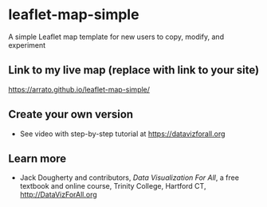 # leaflet-map-simple
A simple Leaflet map template for new users to copy, modify, and experiment

## Link to my live map (replace with link to your site)

https://arrato.github.io/leaflet-map-simple/

## Create your own version
- See video with step-by-step tutorial at https://datavizforall.org

## Learn more
- Jack Dougherty and contributors, *Data Visualization For All*, a free textbook and online course, Trinity College, Hartford CT, http://DataVizForAll.org
